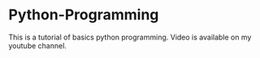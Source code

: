 # Python-Programming

This is a tutorial of basics python programming. Video is available on my youtube channel.
